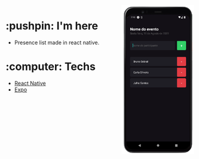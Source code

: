 <img src="https://github.com/BrunoSobralDEV/imhere/blob/main/Screenshot_index.png" height="400px" align="right" alt="Imagem-tela-celular">
<h1>:pushpin: I'm here</h1>

- Presence list made in react native.

<h1 id="techs">:computer: Techs</h1>

- [React Native](https://reactnative.dev/)
- [Expo](https://docs.expo.dev/)
